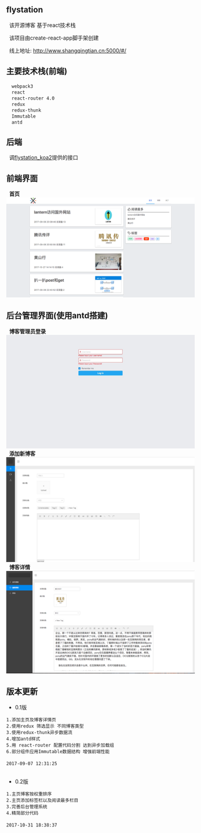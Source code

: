 ## flystation 
   该开源博客 基于react技术栈
   
   该项目由create-react-app脚手架创建
   
   线上地址: http://www.shangqingtian.cn:5000/#/

## 主要技术栈(前端)

   ```
     webpack3 
     react
     react-router 4.0
     redux
   redux-thunk
   Immutable
     antd
   ```
   
## 后端

    调[flystation_koa2](https://github.com/ElonXun/flystation_koa2)提供的接口

## 前端界面
   **首页**
   ![home](https://github.com/ElonXun/flystation_alpha/blob/master/example/image/QQ20171031-182947.png)

## 后台管理界面(使用antd搭建)
   **博客管理员登录**
   ![admin](https://github.com/ElonXun/flystation_alpha/blob/master/example/image/3DC89429-6DDC-4E1B-A281-4D42D60FDBB0.png)
   **添加新博客**
   ![backView](https://github.com/ElonXun/flystation_alpha/blob/master/example/image/2980A65C-E858-4744-904F-12B2256C74CF.png)
   **博客详情**
   ![blogDetails](https://github.com/ElonXun/flystation_alpha/blob/master/example/image/WX20171028-230219.png)
   
## 版本更新
* 0.1版
 ```
1.添加主页及博客详情页
2.使用redux 筛选显示 不同博客类型
3.使用redux-thunk异步数据流
4.增加antd样式
5.用 react-router 配置代码分割 达到异步加载组
6.部分组件应用Immutable数据结构 增强前端性能

2017-09-07 12:31:25
    
```

* 0.2版
 ```
 1.主页博客按权重排序
 2.主页添加标签栏以及阅读最多栏目
 3.完善后台管理系统
 4.精简部分代码
 
 2017-10-31 18:38:37 
 
 ```
  
